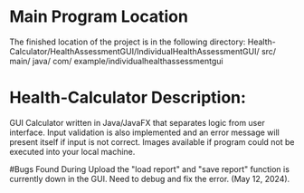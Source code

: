 # Main Program Location
The finished location of the project is in the following directory:  Health-Calculator/HealthAssessmentGUI/IndividualHealthAssessmentGUI/ src/ main/ java/ com/ example/individualhealthassessmentgui 


# Health-Calculator Description:
GUI Calculator written in Java/JavaFX that separates logic from user interface. Input validation is also implemented and an error message will present itself if input is not correct. Images available if program could not be executed into your local machine. 



#Bugs Found
During Upload the "load report" and "save report" function is currently down in the GUI. 
Need to debug and fix the error. (May 12, 2024). 
